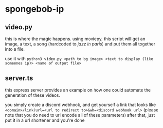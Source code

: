 # spongebob-ip

## video.py
this is where the magic happens.
using moviepy, this script will get an image, a text, a song (hardcoded to *jazz in paris*) and put them all together into a file.

use it with
`python3 video.py <path to bg image> <text to display (like someones ip)> <name of output file>`

## server.ts
this express server provides an example on how one could automate the generation of these videos.

you simply create a discord webhook, and get yourself a link that looks like
`<domain>/link?url=<url to redirect to>&wh=<discord webhook url>`
(please note that you do need to url encode all of these parameters)
after that, just put it in a url shortener and you're done
